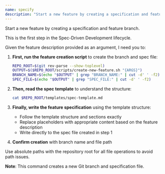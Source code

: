 ```yaml
---
name: specify
description: "Start a new feature by creating a specification and feature branch. This is the first step in the Spec-Driven Development lifecycle."
---
```


Start a new feature by creating a specification and feature branch.

This is the first step in the Spec-Driven Development lifecycle.

Given the feature description provided as an argument, I need you to:

1. **First, run the feature creation script** to create the branch and spec file:
   ```bash
   REPO_ROOT=$(git rev-parse --show-toplevel)
   OUTPUT=$($REPO_ROOT/scripts/create-new-feature.sh "{ARGS}")
   BRANCH_NAME=$(echo "$OUTPUT" | grep "BRANCH_NAME:" | cut -d' ' -f2)
   SPEC_FILE=$(echo "$OUTPUT" | grep "SPEC_FILE:" | cut -d' ' -f2)
   ```

2. **Then, read the spec template** to understand the structure:
   ```bash
   cat $REPO_ROOT/templates/spec-template.md
   ```

3. **Finally, write the feature specification** using the template structure:
   - Follow the template structure and sections exactly
   - Replace placeholders with appropriate content based on the feature description
   - Write directly to the spec file created in step 1

4. **Confirm creation** with branch name and file path

Use absolute paths with the repository root for all file operations to avoid path issues.

**Note**: This command creates a new Git branch and specification file.
